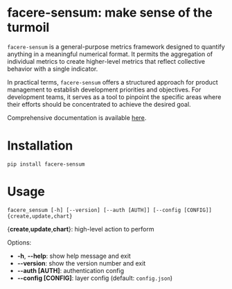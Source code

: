 # facere-sensum: make sense of the turmoil

`facere-sensum` is a general-purpose metrics framework designed to quantify anything in a meaningful numerical format. It permits the aggregation of individual metrics to create higher-level metrics that reflect collective behavior with a single indicator.

In practical terms, `facere-sensum` offers a structured approach for product management to establish development priorities and objectives. For development teams, it serves as a tool to pinpoint the specific areas where their efforts should be concentrated to achieve the desired goal.

Comprehensive documentation is available [here](https://lunarserge.github.io/facere-sensum).

# Installation

    pip install facere-sensum

# Usage

    facere_sensum [-h] [--version] [--auth [AUTH]] [--config [CONFIG]] {create,update,chart}

{**create**,**update**,**chart**}: high-level action to perform

Options:
*  **-h**, **--help**:    show help message and exit
*  **--version**:         show the version number and exit
*  **--auth [AUTH]**:     authentication config
*  **--config [CONFIG]**: layer config (default: `config.json`)
